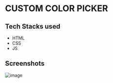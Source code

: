 # CUSTOM COLOR PICKER

## Tech Stacks used

- HTML
- CSS
- JS


## Screenshots

![image](https://user-images.githubusercontent.com/82095877/163048195-bef5818a-d65d-4cdc-b96a-7f07b80d5820.png)